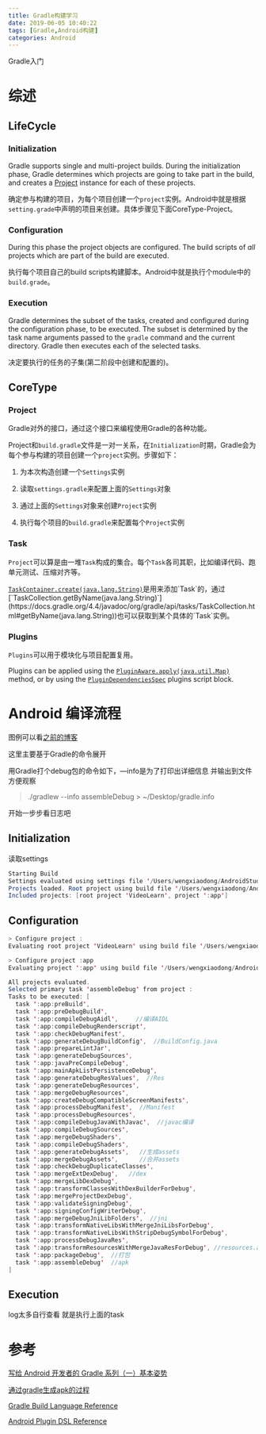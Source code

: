 ```yaml
---
title: Gradle构建学习
date: 2019-06-05 10:40:22
tags: [Gradle,Android构建]  
categories: Android
---
```

Gradle入门

<!-- more -->  

# 综述
## LifeCycle

### Initialization

Gradle supports single and multi-project builds. During the initialization phase, Gradle determines which projects are going to take part in the build, and creates a [Project](https://docs.gradle.org/current/dsl/org.gradle.api.Project.html) instance for each of these projects.

确定参与构建的项目，为每个项目创建一个`project`实例。Android中就是根据`setting.grade`中声明的项目来创建。具体步骤见下面CoreType-Project。

### Configuration

During this phase the project objects are configured. The build scripts of *all* projects which are part of the build are executed.

执行每个项目自己的build scripts构建脚本。Android中就是执行个module中的`build.grade`。

### Execution

Gradle determines the subset of the tasks, created and configured during the configuration phase, to be executed. The subset is determined by the task name arguments passed to the `gradle` command and the current directory. Gradle then executes each of the selected tasks.

决定要执行的任务的子集(第二阶段中创建和配置的)。

## CoreType

### Project

Gradle对外的接口，通过这个接口来编程使用Gradle的各种功能。

Project和`build.gradle`文件是一对一关系，在`Initialization`时期，Gradle会为每个参与构建的项目创建一个`project`实例。步骤如下：

1. 为本次构造创建一个`Settings`实例

2. 读取`settings.gradle`来配置上面的`Settings`对象
3. 通过上面的`Settings`对象来创建`Project`实例
4. 执行每个项目的`build.gradle`来配置每个`Project`实例

### Task

`Project`可以算是由一堆`Task`构成的集合。每个`Task`各司其职，比如编译代码、跑单元测试、压缩对齐等。

[`TaskContainer.create(java.lang.String)`](https://docs.gradle.org/4.4/javadoc/org/gradle/api/tasks/TaskContainer.html#create(java.lang.String))是用来添加`Task`的，通过[`TaskCollection.getByName(java.lang.String)`](https://docs.gradle.org/4.4/javadoc/org/gradle/api/tasks/TaskCollection.html#getByName(java.lang.String))也可以获取到某个具体的`Task`实例。



### Plugins

`Plugins`可以用于模块化与项目配置复用。

Plugins can be applied using the [`PluginAware.apply(java.util.Map)`](https://docs.gradle.org/4.4/dsl/org.gradle.api.plugins.PluginAware.html#org.gradle.api.plugins.PluginAware:apply(java.util.Map)) method, or by using the [`PluginDependenciesSpec`](https://docs.gradle.org/4.4/dsl/org.gradle.plugin.use.PluginDependenciesSpec.html) plugins script block.



# Android 编译流程

图例可以看[之前的博客](https://melonwxd.github.io/2017/10/10/dalvik-art/)

这里主要基于Gradle的命令展开

用Gradle打个debug包的命令如下，—info是为了打印出详细信息  并输出到文件 方便观察

> ./gradlew --info assembleDebug  > ~/Desktop/gradle.info

开始一步步看日志吧

## Initialization

读取settings

```java
Starting Build
Settings evaluated using settings file '/Users/wengxiaodong/AndroidStudioProjects/VideoLearn/settings.gradle'.
Projects loaded. Root project using build file '/Users/wengxiaodong/AndroidStudioProjects/VideoLearn/build.gradle'.
Included projects: [root project 'VideoLearn', project ':app']
```

## Configuration

```java
> Configure project :
Evaluating root project 'VideoLearn' using build file '/Users/wengxiaodong/AndroidStudioProjects/VideoLearn/build.gradle'.

> Configure project :app
Evaluating project ':app' using build file '/Users/wengxiaodong/AndroidStudioProjects/VideoLearn/app/build.gradle'.
```



```java
All projects evaluated.
Selected primary task 'assembleDebug' from project :
Tasks to be executed: [
  task ':app:preBuild', 
  task ':app:preDebugBuild', 
  task ':app:compileDebugAidl',     //编译AIDL
  task ':app:compileDebugRenderscript', 
  task ':app:checkDebugManifest',  
  task ':app:generateDebugBuildConfig',  //BuildConfig.java
  task ':app:prepareLintJar', 
  task ':app:generateDebugSources', 
  task ':app:javaPreCompileDebug', 
  task ':app:mainApkListPersistenceDebug', 
  task ':app:generateDebugResValues',  //Res
  task ':app:generateDebugResources',   
  task ':app:mergeDebugResources', 
  task ':app:createDebugCompatibleScreenManifests', 
  task ':app:processDebugManifest',  //Manifest
  task ':app:processDebugResources', 
  task ':app:compileDebugJavaWithJavac',  //javac编译
  task ':app:compileDebugSources', 
  task ':app:mergeDebugShaders', 
  task ':app:compileDebugShaders',   
  task ':app:generateDebugAssets',   //生成assets
  task ':app:mergeDebugAssets',      //合并assets
  task ':app:checkDebugDuplicateClasses', 
  task ':app:mergeExtDexDebug',   //dex
  task ':app:mergeLibDexDebug', 
  task ':app:transformClassesWithDexBuilderForDebug', 
  task ':app:mergeProjectDexDebug', 
  task ':app:validateSigningDebug', 
  task ':app:signingConfigWriterDebug', 
  task ':app:mergeDebugJniLibFolders',  //jni
  task ':app:transformNativeLibsWithMergeJniLibsForDebug', 
  task ':app:transformNativeLibsWithStripDebugSymbolForDebug', 
  task ':app:processDebugJavaRes', 
  task ':app:transformResourcesWithMergeJavaResForDebug', //resources.arsc
  task ':app:packageDebug',  //打包
  task ':app:assembleDebug'  //apk
] 
```



## Execution

log太多自行查看  就是执行上面的task

# 参考

[写给 Android 开发者的 Gradle 系列（一）基本姿势](https://blog.csdn.net/ziwang_/article/details/80276839)

[通过gradle生成apk的过程](https://blog.csdn.net/kylewo/article/details/82632154)

[Gradle Build Language Reference](https://docs.gradle.org/4.4/dsl/)

[Android Plugin DSL Reference](https://google.github.io/android-gradle-dsl/3.1/)